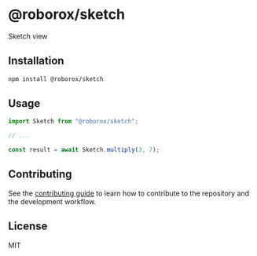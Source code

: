 # @roborox/sketch

Sketch view

## Installation

```sh
npm install @roborox/sketch
```

## Usage

```js
import Sketch from "@roborox/sketch";

// ...

const result = await Sketch.multiply(3, 7);
```

## Contributing

See the [contributing guide](CONTRIBUTING.md) to learn how to contribute to the repository and the development workflow.

## License

MIT
